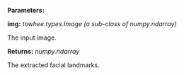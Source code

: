 **Parameters:**

**img:** *towhee.types.Image (a sub-class of numpy.ndarray)*

The input image.

**Returns:** *numpy.ndarray*

The extracted facial landmarks.